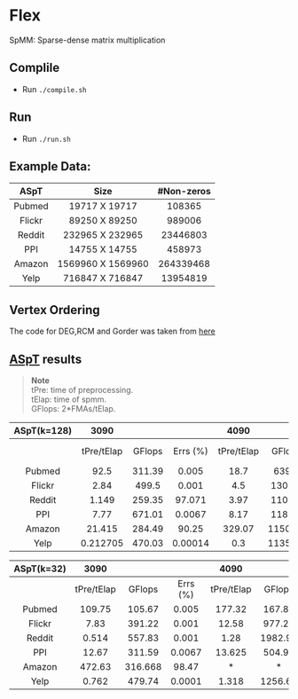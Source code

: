 # Flex
SpMM: Sparse-dense matrix multiplication

## Complile
- Run `./compile.sh`


## Run
- Run `./run.sh`


## Example Data:
|  ASpT  |        Size       | #Non-zeros |
|:------:|:-----------------:|:----------:|
| Pubmed |   19717 X 19717   |   108365   |
| Flickr |   89250 X 89250   |   989006   |
| Reddit |  232965 X 232965  |  23446803  |
|   PPI  |   14755 X 14755   |   458973   |
| Amazon | 1569960 X 1569960 |  264339468 |
|  Yelp  |  716847 X 716847  |  13954819  |



## Vertex Ordering
The code for DEG,RCM and Gorder was taken from [here](https://github.com/lecfab/rescience-gorder)

## [ASpT](http://gitlab.hpcrl.cse.ohio-state.edu/chong/ppopp19_ae) results
>**Note**  
>tPre: time of preprocessing.  
>tElap: time of spmm.  
>GFlops: 2\*FMAs/tElap.  


| ASpT(k=128) |    3090    |        |          |    4090    |         |          |    H100    |         |          |
|:-----------:|:----------:|:------:|:--------:|:----------:|:-------:|:--------:|:----------:|:-------:|:--------:|
|             | tPre/tElap | GFlops | Errs (%) | tPre/tElap |  GFlops | Errs (%) | tPre/tElap |  GFlops | Errs (%) |
|    Pubmed   |    92.5    | 311.39 |   0.005  |    18.7    |  639.8  |   0.005  |    90.13   |  275.83 |   0.005  |
|    Flickr   |    2.84    |  499.5 |   0.001  |     4.5    |  1308.2 |  0.0011  |    6.18    | 1037.78 |  0.0011  |
|    Reddit   |    1.149   | 259.35 |  97.071  |    3.97    |  1100.8 |  97.077  |    2.58    | 1237.25 |  99.028  |
|     PPI     |    7.77    | 671.01 |  0.0067  |    8.17    |  1182.9 |  0.0067  |    9.53    |  811.62 |  0.0067  |
|    Amazon   |   21.415   | 284.49 |   90.25  |   329.07   | 1150.06 |   90.25  |    522.4   | 1314.59 |   98.34  |
|     Yelp    |  0.212705  | 470.03 |  0.00014 |     0.3    | 1135.66 |  0.0001  |    0.44    | 1451.86 |  0.0001  |


| ASpT(k=32) |    3090    |         |          |    4090    |         |          |    H100    |         |          |
|:----------:|:----------:|:-------:|:--------:|:----------:|:-------:|:--------:|:----------:|:-------:|:--------:|
|            | tPre/tElap |  GFlops | Errs (%) | tPre/tElap |  GFlops | Errs (%) | tPre/tElap |  GFlops | Errs (%) |
|   Pubmed   |   109.75   |  105.67 |   0.005  |   177.32   |  167.88 |   0.005  |    84.9    |   70.8  |   0.005  |
|   Flickr   |    7.83    |  391.22 |   0.001  |    12.58   |  977.28 |  0.0011  |    11.15   | 485.998 |  0.0011  |
|   Reddit   |    0.514   |  557.83 |   0.001  |    1.28    | 1982.98 |  0.00098 |    1.28    |  1819.7 |  0.00098 |
|     PPI    |    12.67   |  311.59 |  0.0067  |   13.625   |  504.92 |  0.0067  |    9.63    |  324.82 |  0.0067  |
|   Amazon   |   472.63   | 316.668 |   98.47  |      *     |    *    |     *    |   1427.16  |  1056.2 |   98.34  |
|    Yelp    |    0.762   |  479.74 |  0.0001  |    1.318   | 1256.62 |  0.00014 |    1.232   |  1044.4 |  0.0001  |


